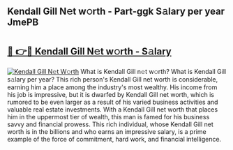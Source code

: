## Kendall Gill N𝚎t w𝚘rth - Part-ggk S𝚊lary per year JmePB

# <h2><a href="http://gc1iiz.nevu.top/?p=Kendall+Gill">🔗 👉🔴 Kendall Gill N𝚎t w𝚘rth - S𝚊lary</a></h2>

[![Kendall Gill N𝚎t W𝚘rth](https://i.imgur.com/Oavwk0R.jpeg)](http://gc1iiz.nevu.top/?p=Kendall+Gill)
What is Kendall Gill n𝚎t w𝚘rth? What is Kendall Gill s𝚊lary per year?
This rich person's Kendall Gill net worth is considerable, earning him a place among the industry's most wealthy. His income from his job is impressive, but it is dwarfed by Kendall Gill net worth, which is rumored to be even larger as a result of his varied business activities and valuable real estate investments. With a Kendall Gill net worth that places him in the uppermost tier of wealth, this man is famed for his business savvy and financial prowess. This rich individual, whose Kendall Gill net worth is in the billions and who earns an impressive salary, is a prime example of the force of commitment, hard work, and financial intelligence.
